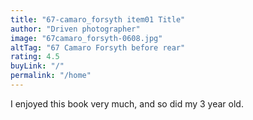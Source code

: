 ```yaml
---
title: "67-camaro_forsyth item01 Title"
author: "Driven photographer"
image: "67camaro_forsyth-0608.jpg"
altTag: "67 Camaro Forsyth before rear"
rating: 4.5
buyLink: "/"
permalink: "/home"
---
```


I enjoyed this book very much, and so did my 3 year old.